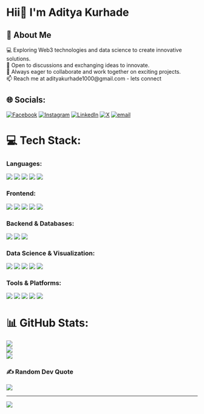 <h1>Hii👋 I'm Aditya Kurhade</h1>

<h2>💫 About Me</h2>
💻 Exploring Web3 technologies and data science to create innovative solutions.<br>💬 Open to discussions and exchanging ideas to innovate.<br>🤝 Always eager to collaborate and work together on exciting projects.<br>📫 Reach me at adityakurhade1000@gmail.com - lets connect


## 🌐 Socials:
[![Facebook](https://img.shields.io/badge/Facebook-%231877F2.svg?logo=Facebook&logoColor=white)](https://facebook.com/_aditya_kurhade_) [![Instagram](https://img.shields.io/badge/Instagram-%23E4405F.svg?logo=Instagram&logoColor=white)](https://instagram.com/_aditya_kurhade_) [![LinkedIn](https://img.shields.io/badge/LinkedIn-%230077B5.svg?logo=linkedin&logoColor=white)](https://linkedin.com/in/aditya-kurhade) [![X](https://img.shields.io/badge/X-black.svg?logo=X&logoColor=white)](https://x.com/@AdityaKurhade0) [![email](https://img.shields.io/badge/Email-D14836?logo=gmail&logoColor=white)](mailto:adityakurhade1000@gmail.com) 

# 💻 Tech Stack:

### Languages:
<p>
  <img src="https://img.shields.io/badge/c-%2300599C.svg?style=for-the-badge&logo=c&logoColor=white"/>
  <img src="https://img.shields.io/badge/c++-%2300599C.svg?style=for-the-badge&logo=c%2B%2B&logoColor=white"/>
  <img src="https://img.shields.io/badge/python-3670A0?style=for-the-badge&logo=python&logoColor=ffdd54"/>
  <img src="https://img.shields.io/badge/javascript-%23323330.svg?style=for-the-badge&logo=javascript&logoColor=%23F7DF1E"/>
  <img src="https://img.shields.io/badge/typescript-%23007ACC.svg?style=for-the-badge&logo=typescript&logoColor=white"/>
</p>

### Frontend:
<p>
  <img src="https://img.shields.io/badge/html5-%23E34F26.svg?style=for-the-badge&logo=html5&logoColor=white"/>
  <img src="https://img.shields.io/badge/css3-%231572B6.svg?style=for-the-badge&logo=css3&logoColor=white"/>
  <img src="https://img.shields.io/badge/bootstrap-%238511FA.svg?style=for-the-badge&logo=bootstrap&logoColor=white"/>
  <img src="https://img.shields.io/badge/react-%2320232a.svg?style=for-the-badge&logo=react&logoColor=%2361DAFB"/>
  <img src="https://img.shields.io/badge/threejs-black?style=for-the-badge&logo=three.js&logoColor=white"/>
</p>

### Backend & Databases:
<p>
  <img src="https://img.shields.io/badge/node.js-6DA55F?style=for-the-badge&logo=node.js&logoColor=white"/>
  <img src="https://img.shields.io/badge/mysql-4479A1.svg?style=for-the-badge&logo=mysql&logoColor=white"/>
  <img src="https://img.shields.io/badge/MongoDB-%234ea94b.svg?style=for-the-badge&logo=mongodb&logoColor=white"/>
</p>

### Data Science & Visualization:
<p>
  <img src="https://img.shields.io/badge/Matplotlib-%23ffffff.svg?style=for-the-badge&logo=Matplotlib&logoColor=black"/>
  <img src="https://img.shields.io/badge/numpy-%23013243.svg?style=for-the-badge&logo=numpy&logoColor=white"/>
  <img src="https://img.shields.io/badge/pandas-%23150458.svg?style=for-the-badge&logo=pandas&logoColor=white"/>
  <img src="https://img.shields.io/badge/scikit--learn-%23F7931E.svg?style=for-the-badge&logo=scikit-learn&logoColor=white"/>
  <img src="https://img.shields.io/badge/power_bi-F2C811?style=for-the-badge&logo=powerbi&logoColor=black"/>
</p>

### Tools & Platforms:
<p>
  <img src="https://img.shields.io/badge/git-%23F05033.svg?style=for-the-badge&logo=git&logoColor=white"/>
  <img src="https://img.shields.io/badge/github-%23121011.svg?style=for-the-badge&logo=github&logoColor=white"/>
  <img src="https://img.shields.io/badge/vercel-%23000000.svg?style=for-the-badge&logo=vercel&logoColor=white"/>
  <img src="https://img.shields.io/badge/Canva-%2300C4CC.svg?style=for-the-badge&logo=Canva&logoColor=white"/>
  <img src="https://img.shields.io/badge/figma-%23F24E1E.svg?style=for-the-badge&logo=figma&logoColor=white"/>
</p>
  

# 📊 GitHub Stats:
![](https://github-readme-stats.vercel.app/api?username=aditya-kurhade&theme=dark&hide_border=false&include_all_commits=false&count_private=false)<br/>
![](https://github-readme-streak-stats.herokuapp.com/?user=aditya-kurhade&theme=dark&hide_border=false)<br/>
![](https://github-readme-stats.vercel.app/api/top-langs/?username=aditya-kurhade&theme=dark&hide_border=false&include_all_commits=false&count_private=false&layout=compact)

### ✍️ Random Dev Quote
![](https://quotes-github-readme.vercel.app/api?type=horizontal&theme=merko)

---
[![](https://visitcount.itsvg.in/api?id=aditya-kurhade&icon=0&color=0)](https://visitcount.itsvg.in)

<!-- Proudly created with GPRM ( https://gprm.itsvg.in ) -->
